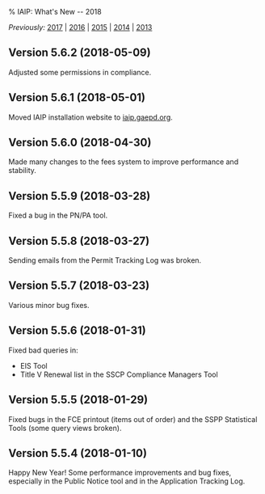 % IAIP: What's New -- 2018

*Previously:* [2017](changelog-2017.html) | [2016](changelog-2016.html) | [2015](changelog-2015.html) | [2014](changelog-2014.html) | [2013](changelog-2013.html)

## Version 5.6.2 <span>(2018-05-09)</span>

Adjusted some permissions in compliance.

## Version 5.6.1 <span>(2018-05-01)</span>

Moved IAIP installation website to [iaip.gaepd.org](https://iaip.gaepd.org/).

## Version 5.6.0 <span>(2018-04-30)</span>

Made many changes to the fees system to improve performance and stability.

## Version 5.5.9 <span>(2018-03-28)</span>

Fixed a bug in the PN/PA tool.

## Version 5.5.8 <span>(2018-03-27)</span>

Sending emails from the Permit Tracking Log was broken.

## Version 5.5.7 <span>(2018-03-23)</span>

Various minor bug fixes.

## Version 5.5.6 <span>(2018-01-31)</span>

Fixed bad queries in:

* EIS Tool
* Title V Renewal list in the SSCP Compliance Managers Tool

## Version 5.5.5 <span>(2018-01-29)</span>

Fixed bugs in the FCE printout (items out of order) and the SSPP Statistical Tools (some query views broken).

## Version 5.5.4 <span>(2018-01-10)</span>

Happy New Year! Some performance improvements and bug fixes, especially in the Public Notice tool and in the Application Tracking Log.
